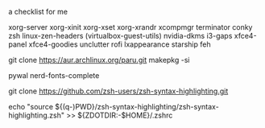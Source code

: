 a checklist for me


xorg-server xorg-xinit xorg-xset xorg-xrandr xcompmgr terminator conky zsh linux-zen-headers (virtualbox-guest-utils) nvidia-dkms i3-gaps xfce4-panel xfce4-goodies
unclutter rofi lxappearance starship feh

git clone https://aur.archlinux.org/paru.git
makepkg -si

pywal nerd-fonts-complete 

git clone https://github.com/zsh-users/zsh-syntax-highlighting.git

echo "source ${(q-)PWD}/zsh-syntax-highlighting/zsh-syntax-highlighting.zsh" >> ${ZDOTDIR:-$HOME}/.zshrc
